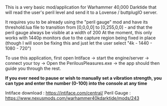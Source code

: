 This is a very basic mod/application for Warhammer 40,000 Darktide that will read the user's peril level and send it to a Lovense / buttplugIO server. 

It requires you to be already using the "peril gauge" mod and have its threshold.lua file to transition from [0,0,0,0] to [0,255,0,0] - and that the peril gauge always be visible at a width of 200
At the moment, this only works with 1440p monitors due to the capture region being fixed in place (though I will soon be fixing this and just let the user select "4k - 1440 - 1080 - 720") 

To use this application, first open Intiface -> start the engine/server -> connect your toy -> Open the PerilousPleasures.exe -> the app should then guide you through the rest.


**If you ever need to pause or wish to manually set a vibration strength, you can  type and enter the number (0-100) into the console at any time**

Intiface download : https://intiface.com/central/
Peril Gauge : https://www.nexusmods.com/warhammer40kdarktide/mods/243

